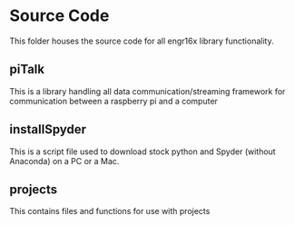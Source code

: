 # Source Code

This folder houses the source code for all engr16x library functionality.

## piTalk

This is a library handling all data communication/streaming framework for communication between a raspberry pi and a computer

## installSpyder

This is a script file used to download stock python and Spyder (without Anaconda) on a PC or a Mac.

## projects

This contains files and functions for use with projects
